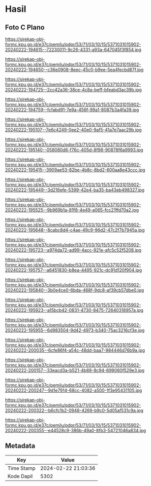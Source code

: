 # Hasil

## Foto C Plano

https://sirekap-obj-formc.kpu.go.id/e37c/pemilu/pdpr/53/71/03/10/15/5371031015902-20240222-194615--72230011-9c26-4331-a93a-647045f3f854.jpg

https://sirekap-obj-formc.kpu.go.id/e37c/pemilu/pdpr/53/71/03/10/15/5371031015902-20240222-194650--c36e0908-8eec-45c0-b9ee-5ea4fecbd87f.jpg

https://sirekap-obj-formc.kpu.go.id/e37c/pemilu/pdpr/53/71/03/10/15/5371031015902-20240222-194725--2cc42a36-38ce-4c8a-beff-bfeabd3ac39b.jpg

https://sirekap-obj-formc.kpu.go.id/e37c/pemilu/pdpr/53/71/03/10/15/5371031015902-20240222-194759--fcfabd91-7e9a-456f-99a1-8087b3a4fa39.jpg

https://sirekap-obj-formc.kpu.go.id/e37c/pemilu/pdpr/53/71/03/10/15/5371031015902-20240222-195107--7e6c4249-0ee2-40e0-9af5-41a7e7aac29b.jpg

https://sirekap-obj-formc.kpu.go.id/e37c/pemilu/pdpr/53/71/03/10/15/5371031015902-20240222-195140--058080d6-f76c-405d-8f98-90878f6a9993.jpg

https://sirekap-obj-formc.kpu.go.id/e37c/pemilu/pdpr/53/71/03/10/15/5371031015902-20240222-195415--3909ae53-82be-4b8c-8bd2-600aa8e43ccc.jpg

https://sirekap-obj-formc.kpu.go.id/e37c/pemilu/pdpr/53/71/03/10/15/5371031015902-20240222-195449--3d216efe-5399-42e4-ba35-ba43eb498327.jpg

https://sirekap-obj-formc.kpu.go.id/e37c/pemilu/pdpr/53/71/03/10/15/5371031015902-20240222-195525--9b969b1a-81f8-4e49-a065-fcc21ffd70a2.jpg

https://sirekap-obj-formc.kpu.go.id/e37c/pemilu/pdpr/53/71/03/10/15/5371031015902-20240222-195648--8cabc8d4-c4ae-49c9-96d2-47c2f7b7945a.jpg

https://sirekap-obj-formc.kpu.go.id/e37c/pemilu/pdpr/53/71/03/10/15/5371031015902-20240222-195723--a974da72-ad99-4acc-921e-afc5c52f5208.jpg

https://sirekap-obj-formc.kpu.go.id/e37c/pemilu/pdpr/53/71/03/10/15/5371031015902-20240222-195757--a6451830-b8ea-4495-921c-dc91d120f904.jpg

https://sirekap-obj-formc.kpu.go.id/e37c/pemilu/pdpr/53/71/03/10/15/5371031015902-20240222-195840--3b0e4ce0-6bda-468f-9dc8-af39cb57dbe0.jpg

https://sirekap-obj-formc.kpu.go.id/e37c/pemilu/pdpr/53/71/03/10/15/5371031015902-20240222-195923--a15bcb42-0831-4730-8475-72640318957a.jpg

https://sirekap-obj-formc.kpu.go.id/e37c/pemilu/pdpr/53/71/03/10/15/5371031015902-20240222-195955--6d983504-9d42-4973-b340-75ac3216cf3e.jpg

https://sirekap-obj-formc.kpu.go.id/e37c/pemilu/pdpr/53/71/03/10/15/5371031015902-20240222-200035--6cfe86f4-a54c-48dd-baa7-984446d76b9a.jpg

https://sirekap-obj-formc.kpu.go.id/e37c/pemilu/pdpr/53/71/03/10/15/5371031015902-20240222-200157--33eacd3a-b521-4b69-8c94-699060f529e3.jpg

https://sirekap-obj-formc.kpu.go.id/e37c/pemilu/pdpr/53/71/03/10/15/5371031015902-20240222-200247--9d1e7914-68cc-4082-a500-1f3e95431105.jpg

https://sirekap-obj-formc.kpu.go.id/e37c/pemilu/pdpr/53/71/03/10/15/5371031015902-20240222-200322--b6cfc1b2-0948-4269-b9c0-5d05af531c9a.jpg

https://sirekap-obj-formc.kpu.go.id/e37c/pemilu/pdpr/53/71/03/10/15/5371031015902-20240222-200355--e44528c9-386b-49a0-8fb3-54721046a834.jpg


## Metadata

| Key        | Value               |
| ---------- | ------------------- |
| Time Stamp | 2024-02-22 21:03:36 |
| Kode Dapil | 5302                |



